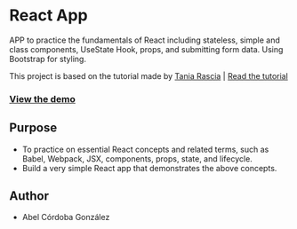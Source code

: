 # React App

APP to practice the fundamentals of React including stateless, simple and class components, UseState Hook, props, and submitting form data. Using Bootstrap for styling.

This project is based on the tutorial made by [Tania Rascia](https://www.taniarascia.com) | [Read the tutorial](https://www.taniarascia.com/getting-started-with-react/)


### [View the demo](https://abelcg.github.io/ReactApp/) 
## Purpose

- To practice on essential React concepts and related terms, such as Babel, Webpack, JSX, components, props, state, and lifecycle.
- Build a very simple React app that demonstrates the above concepts.

## Author

- Abel Córdoba González


